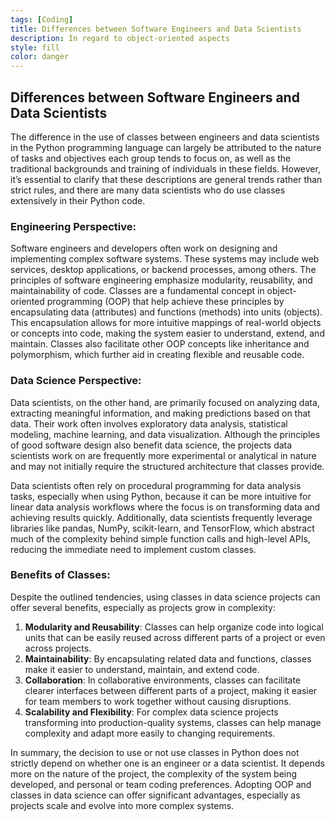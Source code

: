 ```yaml
---
tags: [Coding]
title: Differences between Software Engineers and Data Scientists
description: In regard to object-oriented aspects
style: fill
color: danger
---
```


## Differences between Software Engineers and Data Scientists

The difference in the use of classes between engineers and data scientists in the Python programming language can largely be attributed to the nature of tasks and objectives each group tends to focus on, as well as the traditional backgrounds and training of individuals in these fields. However, it’s essential to clarify that these descriptions are general trends rather than strict rules, and there are many data scientists who do use classes extensively in their Python code.

### Engineering Perspective:

Software engineers and developers often work on designing and implementing complex software systems. These systems may include web services, desktop applications, or backend processes, among others. The principles of software engineering emphasize modularity, reusability, and maintainability of code. Classes are a fundamental concept in object-oriented programming (OOP) that help achieve these principles by encapsulating data (attributes) and functions (methods) into units (objects). This encapsulation allows for more intuitive mappings of real-world objects or concepts into code, making the system easier to understand, extend, and maintain. Classes also facilitate other OOP concepts like inheritance and polymorphism, which further aid in creating flexible and reusable code.

### Data Science Perspective:

Data scientists, on the other hand, are primarily focused on analyzing data, extracting meaningful information, and making predictions based on that data. Their work often involves exploratory data analysis, statistical modeling, machine learning, and data visualization. Although the principles of good software design also benefit data science, the projects data scientists work on are frequently more experimental or analytical in nature and may not initially require the structured architecture that classes provide.

Data scientists often rely on procedural programming for data analysis tasks, especially when using Python, because it can be more intuitive for linear data analysis workflows where the focus is on transforming data and achieving results quickly. Additionally, data scientists frequently leverage libraries like pandas, NumPy, scikit-learn, and TensorFlow, which abstract much of the complexity behind simple function calls and high-level APIs, reducing the immediate need to implement custom classes.

### Benefits of Classes:

Despite the outlined tendencies, using classes in data science projects can offer several benefits, especially as projects grow in complexity:

1. **Modularity and Reusability**: Classes can help organize code into logical units that can be easily reused across different parts of a project or even across projects.
2. **Maintainability**: By encapsulating related data and functions, classes make it easier to understand, maintain, and extend code.
3. **Collaboration**: In collaborative environments, classes can facilitate clearer interfaces between different parts of a project, making it easier for team members to work together without causing disruptions.
4. **Scalability and Flexibility**: For complex data science projects transforming into production-quality systems, classes can help manage complexity and adapt more easily to changing requirements.

In summary, the decision to use or not use classes in Python does not strictly depend on whether one is an engineer or a data scientist. It depends more on the nature of the project, the complexity of the system being developed, and personal or team coding preferences. Adopting OOP and classes in data science can offer significant advantages, especially as projects scale and evolve into more complex systems.
